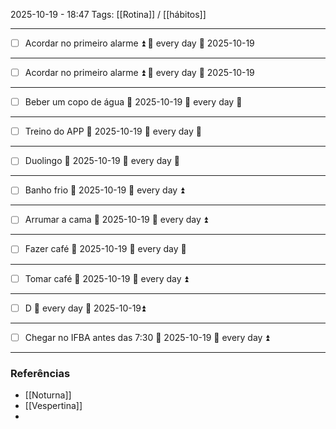 2025-10-19 - 18:47
Tags: [[Rotina]] /  [[hábitos]]

---
- [ ] Acordar no primeiro alarme ⏫ 🔁 every day 📅 2025-10-19
---
- [ ] Acordar no primeiro alarme ⏫ 🔁 every day 📅 2025-10-19
---
- [ ] Beber um copo de água 📅 2025-10-19 🔁 every day 🔽 
---
- [ ] Treino do APP 📅 2025-10-19 🔁 every day 🔼 
---
- [ ] Duolingo 📅 2025-10-19 🔁 every day 🔼 
---
- [ ] Banho frio 📅 2025-10-19 🔁 every day ⏫ 
---
- [ ] Arrumar a cama 📅 2025-10-19 🔁 every day ⏫ 
---
- [ ] Fazer café 📅 2025-10-19 🔁 every day 🔼 
---
- [ ] Tomar café 📅 2025-10-19 🔁 every day ⏫ 
---
- [ ] D 🔁 every day 📅 2025-10-19⏫ 
---
- [ ] Chegar no IFBA antes das 7:30 📅 2025-10-19 🔁 every day ⏫ 


---
### Referências
- [[Noturna]]
- [[Vespertina]]
- 